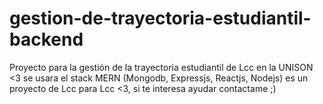 # gestion-de-trayectoria-estudiantil-backend

Proyecto para la gestión de la trayectoria estudiantil de Lcc en la UNISON <3
se usara el stack MERN (Mongodb, Expressjs, Reactjs, Nodejs)
es un proyecto de Lcc para Lcc <3, si te interesa ayudar contactame ;)
